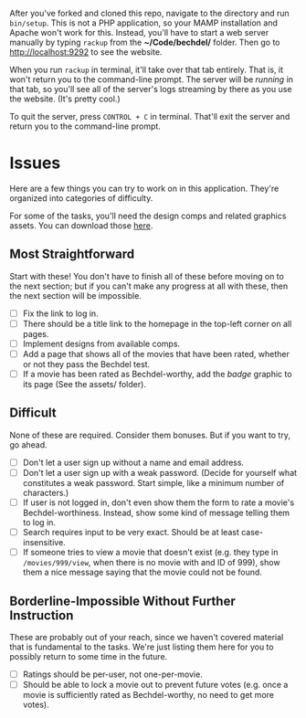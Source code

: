 After you've forked and cloned this repo, navigate to the directory and run `bin/setup`. This is not a PHP application, so your MAMP installation and Apache won't work for this. Instead, you'll have to start a web server manually by typing `rackup` from the **~/Code/bechdel/** folder. Then go to <http://localhost:9292> to see the website.

When you run `rackup` in terminal, it'll take over that tab entirely. That is, it won't return you to the command-line prompt. The server will be _running_ in that tab, so you'll see all of the server's logs streaming by there as you use the website. (It's pretty cool.)

To quit the server, press `CONTROL + C` in terminal. That'll exit the server and return you to the command-line prompt.

# Issues

Here are a few things you can try to work on in this application. They're organized into categories of difficulty.

For some of the tasks, you'll need the design comps and related graphics assets. You can download those [here](https://cl.ly/gfWZ/bollywood-bechdel-designs.zip).

## Most Straightforward

Start with these! You don't have to finish all of these before moving on to the next section; but if you can't make any progress at all with these, then the next section will be impossible.

- [ ] Fix the link to log in.
- [ ] There should be a title link to the homepage in the top-left corner on all pages.
- [ ] Implement designs from available comps.
- [ ] Add a  page that shows all of the movies that have been rated, whether or not they pass the Bechdel test.
- [ ] If a movie has been rated as Bechdel-worthy, add the *badge* graphic to its page (See the assets/ folder).

## Difficult

None of these are required. Consider them bonuses. But if you want to try, go ahead.

- [ ] Don't let a user sign up without a name and email address.
- [ ] Don't let a user sign up with a weak password. (Decide for yourself what constitutes a weak password. Start simple, like a minimum number of characters.)
- [ ] If user is not logged in, don't even show them the form to rate a movie's Bechdel-worthiness. Instead, show some kind of message telling them to log in.
- [ ] Search requires input to be very exact. Should be at least case-insensitive.
- [ ] If someone tries to view a movie that doesn't exist (e.g. they type in `/movies/999/view`, when there is no movie with and ID of 999), show them a nice message saying that the movie could not be found.

## Borderline-Impossible Without Further Instruction

These are probably out of your reach, since we haven't covered material that is fundamental to the tasks. We're just listing them here for you to possibly return to some time in the future.

- [ ] Ratings should be per-user, not one-per-movie.
- [ ] Should be able to lock a movie out to prevent future votes (e.g. once a movie is sufficiently rated as Bechdel-worthy, no need to get more votes).